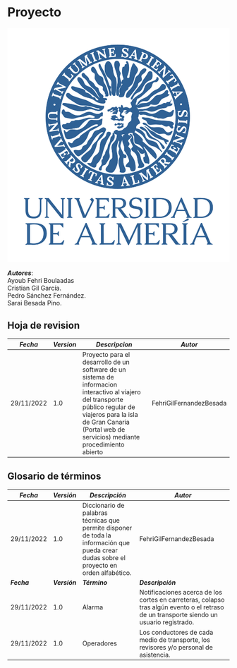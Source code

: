 # Proyecto

![Texto alternativo](01%20Logotipo.png) <br>

***Autores***: <br>
Ayoub Fehri Boulaadas <br>
Cristian Gil García. <br>
Pedro Sánchez Fernández. <br>
Sarai Besada Pino. <br>


## Hoja de revision

| ***Fecha*** | ***Version*** | ***Descripcion*** | ***Autor*** |
| ----------- | --- | --- | --- |
| 29/11/2022 | 1.0 | Proyecto para el desarrollo de un software de un sistema de informacion interactivo al viajero del transporte público regular de viajeros para la isla de Gran Canaria (Portal web de servicios) mediante procedimiento abierto | FehriGilFernandezBesada | <br>

















































































































## Glosario de términos

| ***Fecha*** | ***Versión*** | ***Descripción*** | ***Autor*** |
| --- | --- | --- | --- |
| 29/11/2022 | 1.0 | Diccionario de palabras técnicas que permite disponer de toda la información que pueda crear dudas sobre el proyecto en orden alfabético.| FehriGilFernandezBesada | <br> <br>
| ***Fecha*** | ***Versión*** | ***Término*** |***Descripción*** |***Autor*** |
| 29/11/2022 | 1.0 | Alarma | Notificaciones acerca de los cortes en carreteras, colapso tras algún evento o el retraso de un transporte siendo un usuario registrado.  | <br>
| 29/11/2022 | 1.0 | Operadores | Los conductores de cada medio de transporte, los revisores y/o personal de asistencia.  | <br>